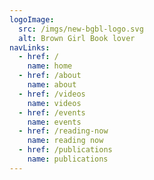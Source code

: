 ```yaml
---
logoImage:
  src: /imgs/new-bgbl-logo.svg
  alt: Brown Girl Book lover
navLinks:
  - href: /
    name: home
  - href: /about
    name: about
  - href: /videos
    name: videos
  - href: /events
    name: events
  - href: /reading-now
    name: reading now
  - href: /publications
    name: publications
---
```

